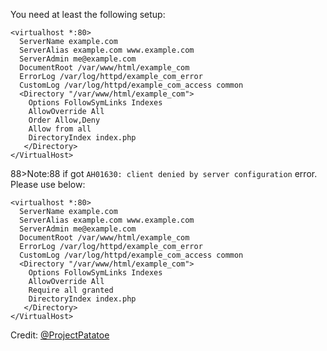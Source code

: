 <!--t Apache t-->
<!--d You need at least the following setup: &amp;lt;virtualhost *:80&amp;gt; ServerName example.com ServerAlias example.com www.example.com ServerAdmin d-->

You need at least the following setup:

```
<virtualhost *:80>
  ServerName example.com
  ServerAlias example.com www.example.com
  ServerAdmin me@example.com
  DocumentRoot /var/www/html/example_com
  ErrorLog /var/log/httpd/example_com_error
  CustomLog /var/log/httpd/example_com_access common
  <Directory "/var/www/html/example_com">
	Options FollowSymLinks Indexes
	AllowOverride All
	Order Allow,Deny
	Allow from all
	DirectoryIndex index.php
   </Directory>
</VirtualHost>
```

88>Note:88 if got `AH01630: client denied by server configuration` error. Please use below:

```
<virtualhost *:80>
  ServerName example.com
  ServerAlias example.com www.example.com
  ServerAdmin me@example.com
  DocumentRoot /var/www/html/example_com
  ErrorLog /var/log/httpd/example_com_error
  CustomLog /var/log/httpd/example_com_access common
  <Directory "/var/www/html/example_com">
	Options FollowSymLinks Indexes
	AllowOverride All
	Require all granted
	DirectoryIndex index.php
   </Directory>
</VirtualHost>
```

Credit: [@ProjectPatatoe](https://github.com/ProjectPatatoe)

    